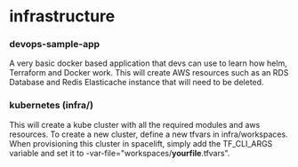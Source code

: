 # infrastructure

### devops-sample-app
A very basic docker based application that devs can use to learn how helm, Terraform and Docker work. This will create AWS resources such as an RDS Database and Redis Elasticache instance that will need to be deleted. 

### kubernetes (infra/)
This will create a kube cluster with all the required modules and aws resources. To create a new cluster, define a new tfvars in infra/workspaces. When provisioning this cluster in spacelift, simply add the TF_CLI_ARGS variable and set it to -var-file="workspaces/__yourfile__.tfvars".
